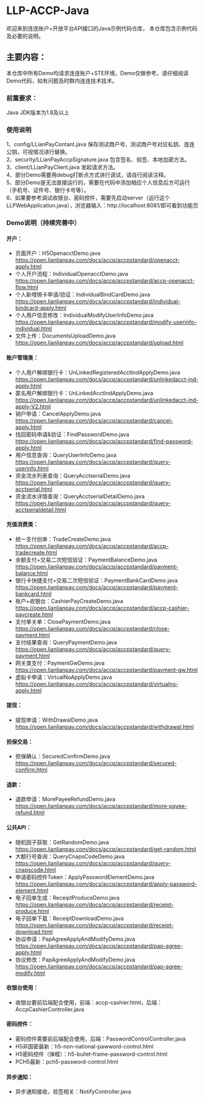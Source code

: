 # LLP-ACCP-Java

欢迎来到连连账户+开放平台API接口的Java示例代码仓库， 本仓库包含示例代码及必要的说明。

## 主要内容：

本仓库中所有Demo均请求连连账户+STE环境，Demo仅做参考，请仔细阅读Demo代码，如有问题及时群内连连技术技术。

### 前置要求：
Java JDK版本为1.8及以上

### 使用说明
1、config/LLianPayContant.java 保存测试商户号、测试商户号对应私钥、连连公钥，可视情况进行替换。<br/>
2、security/LLianPayAccpSignature.java 包含签名、验签、本地加密方法。<br/>
3、client/LLianPayClient.java 发起请求方法。<br/>
4、部分Demo需要用debug打断点方式进行调试，请自行阅读注释。<br/>
5、部分Demo是无法直接运行的，需要在代码中添加相应个人信息后方可运行（手机号、证件号、银行卡号等）。<br/>
6、如果要参考调试收银台、密码控件，需要先启动server（运行这个LLPWebApplication.java），浏览器输入：http://localhost:8081/即可看到功能页

### Demo说明（持续完善中）
#### 开户：
* 页面开户：H5OpenacctDemo.java https://open.lianlianpay.com/docs/accp/accpstandard/openacct-apply.html
* 个人开户流程：IndividualOpenacctDemo.java https://open.lianlianpay.com/docs/accp/accpstandard/accp-openacct-flow.html
* 个人新增绑卡申请/验证：IndividualBindCardDemo.java https://open.lianlianpay.com/docs/accp/accpstandard/individual-bindcard-apply.html
* 个人用户信息修改：IndividualModifyUserInfoDemo.java https://open.lianlianpay.com/docs/accp/accpstandard/modify-userinfo-individual.html
* 文件上传：DocumentsUploadDemo.java https://open.lianlianpay.com/docs/accp/accpstandard/upload.html

#### 账户管理类：
* 个人用户解绑银行卡：UnLinkedRegisteredAcctIndApplyDemo.java https://open.lianlianpay.com/docs/accp/accpstandard/unlinkedacct-ind-apply.html
* 匿名用户解绑银行卡：UnLinkedAcctIndApplyDemo.java https://open.lianlianpay.com/docs/accp/accpstandard/unlinkedacct-ind-apply-V2.html
* 销户申请：CancelApplyDemo.java https://open.lianlianpay.com/docs/accp/accpstandard/cancel-apply.html
* 找回密码申请&验证：FindPasswordDemo.java https://open.lianlianpay.com/docs/accp/accpstandard/find-password-apply.html
* 用户信息查询：QueryUserInfoDemo.java https://open.lianlianpay.com/docs/accp/accpstandard/query-userinfo.html
* 资金流水列表查询：QueryAcctserialDemo.java https://open.lianlianpay.com/docs/accp/accpstandard/query-acctserial.html
* 资金流水详情查询：QueryAcctserialDetailDemo.java https://open.lianlianpay.com/docs/accp/accpstandard/query-acctserialdetail.html

#### 充值消费类：
* 统一支付创单：TradeCreateDemo.java https://open.lianlianpay.com/docs/accp/accpstandard/accp-tradecreate.html
* 余额支付+交易二次短信验证：PaymentBalanceDemo.java https://open.lianlianpay.com/docs/accp/accpstandard/payment-balance.html
* 银行卡快捷支付+交易二次短信验证：PaymentBankCardDemo.java https://open.lianlianpay.com/docs/accp/accpstandard/payment-bankcard.html
* 账户+收银台：CashierPayCreateDemo.java https://open.lianlianpay.com/docs/accp/accpstandard/accp-cashier-paycreate.html
* 支付单关单：ClosePaymentDemo.java https://open.lianlianpay.com/docs/accp/accpstandard/close-payment.html
* 支付结果查询：QueryPaymentDemo.java https://open.lianlianpay.com/docs/accp/accpstandard/query-payment.html
* 网关类支付：PaymentGwDemo.java https://open.lianlianpay.com/docs/accp/accpstandard/payment-gw.html
* 虚拟卡申请：VirtualNoApplyDemo.java https://open.lianlianpay.com/docs/accp/accpstandard/virtualno-apply.html

#### 提现：
* 提现申请：WithDrawalDemo.java https://open.lianlianpay.com/docs/accp/accpstandard/withdrawal.html

#### 担保交易：
* 担保确认：SecuredConfirmDemo.java https://open.lianlianpay.com/docs/accp/accpstandard/secured-confirm.html

#### 退款：
* 退款申请：MorePayeeRefundDemo.java https://open.lianlianpay.com/docs/accp/accpstandard/more-payee-refund.html

#### 公共API：
* 随机因子获取：GetRandomDemo.java https://open.lianlianpay.com/docs/accp/accpstandard/get-random.html
* 大额行号查询：QueryCnapsCodeDemo.java https://open.lianlianpay.com/docs/accp/accpstandard/query-cnapscode.html
* 申请密码控件Token：ApplyPasswordElementDemo.java https://open.lianlianpay.com/docs/accp/accpstandard/apply-password-element.html
* 电子回单生成：ReceiptProduceDemo.java https://open.lianlianpay.com/docs/accp/accpstandard/receipt-produce.html
* 电子回单下载：ReceiptDownloadDemo.java https://open.lianlianpay.com/docs/accp/accpstandard/receipt-download.html
* 协议申请：PapAgreeApplyAndModifyDemo.java https://open.lianlianpay.com/docs/accp/accpstandard/pap-agree-apply.html
* 协议修改：PapAgreeApplyAndModifyDemo.java https://open.lianlianpay.com/docs/accp/accpstandard/pap-agree-modify.html

#### 收银台使用：
* 收银台要前后端配合使用，前端：accp-cashier.html，后端：AccpCashierController.java

#### 密码控件：
* 密码控件需要前后端配合使用，后端：PasswordControlController.java
* H5非国密最新：h5-non-national-pawword-control.html
* H5密码控件（弹框）：h5-bullet-frame-password-control.html
* PCH5最新：pch5-password-control.html

#### 异步通知：
* 异步通知接收，验签相关：NotifyController.java



















